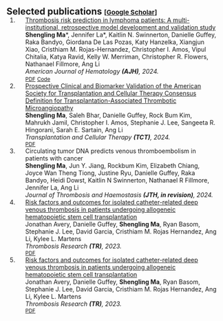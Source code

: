 <h1 id="publications"></h1>

<h2 style="margin: 60px 0px -15px;">Selected publications <span style="font-size:15px;">[</span><a href="https://scholar.google.com/citations?hl=en&user=47yvri4AAAAJ" target="_blank" style="font-size:15px;">Google Scholar</a><span style="font-size:15px;">]</span><span style="font-size:15px;"></span></h2>

<div class="publications">
<ol class="bibliography">

<li>
<div class="pub-row">
 <div class="col-sm-12" style="position: relative;padding-right: 15px;padding-left: 20px;">
     <div class="title"><a href="https://onlinelibrary.wiley.com/doi/abs/10.1002/ajh.27335">Thrombosis risk prediction in lymphoma patients: A multi-institutional, retrospective model development and validation study</a></div>
     <div class="author"><strong>Shengling Ma</strong>*, Jennifer La*, Kaitlin N. Swinnerton, Danielle Guffey, Raka Bandyo, Giordana De Las Pozas, Katy Hanzelka, Xiangjun Xiao, Cristhiam M. Rojas-Hernandez, Christopher I. Amos, Vipul Chitalia, Katya Ravid, Kelly W. Merriman, Christopher R. Flowers, Nathanael Fillmore, Ang Li</div>
     <div class="periodical"><em>American Journal of Hematology <strong>(AJH)</strong>, 2024.</em></div>
     <div class="links">
         <a href="https://drive.google.com/file/d/1_6T53yyXQt8SLyOyPmOXL4cyOWtb7b7G/view" class="btn btn-sm z-depth-0" role="button" target="_blank" style="font-size:12px;">PDF</a>
         <a href="https://github.com/shenglingma/Lymph-CAT-calculator" class="btn btn-sm z-depth-0" role="button" target="_blank" style="font-size:12px;">Code</a>
     </div>
 </div>
</div>
</li>

<li>
<div class="pub-row">
 <div class="col-sm-12" style="position: relative;padding-right: 15px;padding-left: 20px;">
     <div class="title"><a href="https://www.sciencedirect.com/science/article/abs/pii/S2666636723014720">Prospective Clinical and Biomarker Validation of the American Society for Transplantation and Cellular Therapy Consensus Definition for Transplantation-Associated Thrombotic Microangiopathy</a></div>
     <div class="author"><strong>Shengling Ma</strong>, Saleh Bhar, Danielle Guffey, Rock Bum Kim, Mahrukh Jamil, Christopher I. Amos, Stephanie J. Lee, Sangeeta R. Hingorani, Sarah E. Sartain, Ang Li</div>
     <div class="periodical"><em>Transplantation and Cellular Therapy <strong>(TCT)</strong>, 2024.</em></div>
     <div class="links">
         <a href="https://drive.google.com/file/d/1ayWXSZY7CXy-90zBoSR0l_sQ2GK8g2rM/view?usp=drive_link" class="btn btn-sm z-depth-0" role="button" target="_blank" style="font-size:12px;">PDF</a>
     </div>
 </div>
</div>
</li>



<li>
<div class="pub-row">
 <div class="col-sm-12" style="position: relative;padding-right: 15px;padding-left: 20px;">
     <div class="title">Circulating tumor DNA predicts venous thromboembolism in patients with cancer</div>
     <div class="author"><strong>Shengling Ma</strong>, Jun Y. Jiang, Rockbum Kim, Elizabeth Chiang, Joyce Wan Theng Tiong, Justine Ryu, Danielle Guffey, Raka Bandyo, Heidi Dowst, Kaitlin N Swinnerton, Nathanael R Fillmore, Jennifer La, Ang Li</div>
     <div class="periodical"><em>Journal of Thrombosis and Haemostasis <strong>(JTH, in revision)</strong>, 2024.</em></div>

 </div>
</div>
</li>

<li>
<div class="pub-row">
 <div class="col-sm-12" style="position: relative;padding-right: 15px;padding-left: 20px;">
     <div class="title"><a href="https://www.thrombosisresearch.com/article/S0049-3848(23)00189-5/abstract">Risk factors and outcomes for isolated catheter-related deep venous thrombosis in patients undergoing allogeneic hematopoietic stem cell transplantation</a></div>
     <div class="author">Jonathan Avery, Danielle Guffey, <strong>Shengling Ma</strong>, Ryan Basom, Stephanie J. Lee, David Garcia, Cristhiam M. Rojas Hernandez, Ang Li, Kylee L. Martens</div>
     <div class="periodical"><em>Thrombosis Research <strong>(TR)</strong>, 2023.</em></div>
     <div class="links">
         <a href="https://drive.google.com/file/d/1T9M3JkxCFlQAErw0cGAmoG7l1pp0uYPj/view?usp=drive_link" class="btn btn-sm z-depth-0" role="button" target="_blank" style="font-size:12px;">PDF</a>
     </div>
 </div>
</div>
</li>

<li>
<div class="pub-row">
 <div class="col-sm-12" style="position: relative;padding-right: 15px;padding-left: 20px;">
     <div class="title"><a href="https://www.thrombosisresearch.com/article/S0049-3848(23)00189-5/abstract">Risk factors and outcomes for isolated catheter-related deep venous thrombosis in patients undergoing allogeneic hematopoietic stem cell transplantation</a></div>
     <div class="author">Jonathan Avery, Danielle Guffey, <strong>Shengling Ma</strong>, Ryan Basom, Stephanie J. Lee, David Garcia, Cristhiam M. Rojas Hernandez, Ang Li, Kylee L. Martens</div>
     <div class="periodical"><em>Thrombosis Research <strong>(TR)</strong>, 2023.</em></div>
     <div class="links">
         <a href="https://drive.google.com/file/d/13G8ZEPngYL3ZV5TtqNzT20-jv9B9Luvt/view?usp=drive_link" class="btn btn-sm z-depth-0" role="button" target="_blank" style="font-size:12px;">PDF</a>
     </div>
 </div>
</div>
</li>


</ol>
</div>
